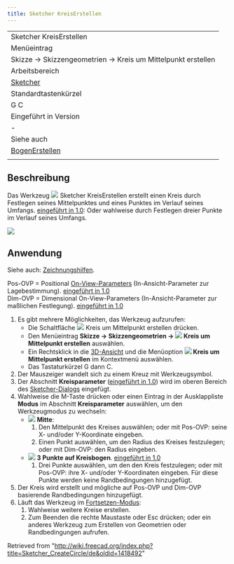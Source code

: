 ```yaml
---
title: Sketcher KreisErstellen
---
```


|                                                                  |
| ---------------------------------------------------------------- |
| Sketcher KreisErstellen                                          |
| Menüeintrag                                                      |
| Skizze → Skizzengeometrien → Kreis um Mittelpunkt erstellen      |
| Arbeitsbereich                                                   |
| [Sketcher](/Sketcher_Workbench/de "Sketcher Workbench/de")       |
| Standardtastenkürzel                                             |
| G C                                                              |
| Eingeführt in Version                                            |
| -                                                                |
| Siehe auch                                                       |
| [BogenErstellen](/Sketcher_CreateArc/de "Sketcher CreateArc/de") |
|                                                                  |

## Beschreibung

Das Werkzeug ![](/images/Sketcher_CreateCircle.svg) Sketcher KreisErstellen erstellt einen Kreis durch Festlegen seines Mittelpunktes und eines Punktes im Verlauf seines Umfangs. [eingeführt in 1.0](/Release_notes_1.0/de "Release notes 1.0/de"): Oder wahlweise durch Festlegen dreier Punkte im Verlauf seines Umfangs.

![](/images/Sketcher_CircleExample1.png)

## Anwendung

Siehe auch: [Zeichnungshilfen](/Sketcher_Workbench/de#Zeichnungshilfen "Sketcher Workbench/de").

Pos-OVP = Positional [On-View-Parameters](/Sketcher_Preferences/de#Allgemein "Sketcher Preferences/de") (In-Ansicht-Parameter zur Lagebestimmung). [eingeführt in 1.0](/Release_notes_1.0/de "Release notes 1.0/de")  
Dim-OVP = Dimensional On-View-Parameters (In-Ansicht-Parameter zur maßlichen Festlegung). [eingeführt in 1.0](/Release_notes_1.0/de "Release notes 1.0/de")

1. Es gibt mehrere Möglichkeiten, das Werkzeug aufzurufen:
   - Die Schaltfläche ![](/images/Sketcher_CreateCircle.svg) Kreis um Mittelpunkt erstellen drücken.
   - Den Menüeintrag **Skizze → Skizzengeometrien → ![](/images/Sketcher_CreateCircle.svg) Kreis um Mittelpunkt erstellen** auswählen.
   - Ein Rechtsklick in die [3D-Ansicht](/3D_view/de "3D view/de") und die Menüoption **![](/images/Sketcher_CreateCircle.svg) Kreis um Mittelpunkt erstellen** im Kontextmenü auswählen.
   - Das Tastaturkürzel G dann C.
2. Der Mauszeiger wandelt sich zu einem Kreuz mit Werkzeugsymbol.
3. Der Abschnitt **Kreisparameter** ([eingeführt in 1.0](/Release_notes_1.0/de "Release notes 1.0/de")) wird im oberen Bereich des [Sketcher-Dialogs](/Sketcher_Dialog/de "Sketcher Dialog/de") eingefügt.
4. Wahlweise die M-Taste drücken oder einen Eintrag in der Ausklappliste **Modus** im Abschnitt **Kreisparameter** auswählen, um den Werkzeugmodus zu wechseln:
   - ![](/images/Sketcher_CreateCircle.svg) **Mitte**:
     1. Den Mittelpunkt des Kreises auswählen; oder mit Pos-OVP: seine X- und/oder Y-Koordinate eingeben.
     2. Einen Punkt auswählen, um den Radius des Kreises festzulegen; oder mit Dim-OVP: den Radius eingeben.
   - ![](/images/Sketcher_Create3PointCircle.svg) **3 Punkte auf Kreisbogen**. [eingeführt in 1.0](/Release_notes_1.0/de "Release notes 1.0/de")
     1. Drei Punkte auswählen, um den den Kreis festzulegen; oder mit Pos-OVP: ihre X- und/oder Y-Koordinaten eingeben. Für diese Punkte werden keine Randbedingungen hinzugefügt.
5. Der Kreis wird erstellt und mögliche auf Pos-OVP und Dim-OVP basierende Randbedingungen hinzugefügt.
6. Läuft das Werkzeug im [Fortsetzen-Modus](/Sketcher_Workbench/de#Fortsetzen-Modi "Sketcher Workbench/de"):
   1. Wahlweise weitere Kreise erstellen.
   2. Zum Beenden die rechte Maustaste oder Esc drücken; oder ein anderes Werkzeug zum Erstellen von Geometrien oder Randbedingungen aufrufen.

Retrieved from "<http://wiki.freecad.org/index.php?title=Sketcher_CreateCircle/de&oldid=1418492>"
